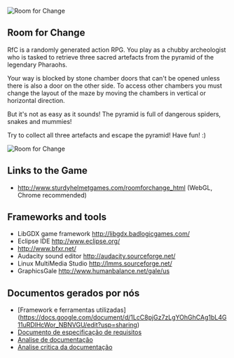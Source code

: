 ![Room for Change](http://sturdyhelmetgames.com/roomforchange_html/pyramid.png)

## Room for Change

RfC is a randomly generated action RPG. You play as a chubby archeologist who is tasked to retrieve three sacred artefacts from the pyramid of the legendary Pharaohs.

Your way is blocked by stone chamber doors that can't be opened unless there is also a door on the other side. To access other chambers you must change the layout of the maze by moving the chambers in vertical or horizontal direction.

But it's not as easy as it sounds! The pyramid is full of dangerous spiders, snakes and mummies!

Try to collect all three artefacts and escape the pyramid! Have fun! :)

![Room for Change](http://sturdyhelmetgames.com/roomforchange_html/screenshot2.png)

## Links to the Game

* http://www.sturdyhelmetgames.com/roomforchange_html (WebGL, Chrome recommended)

## Frameworks and tools

* LibGDX game framework http://libgdx.badlogicgames.com/
* Eclipse IDE http://www.eclipse.org/
* http://www.bfxr.net/
* Audacity sound editor http://audacity.sourceforge.net/
* Linux MultiMedia Studio http://lmms.sourceforge.net/
* GraphicsGale http://www.humanbalance.net/gale/us

## Documentos gerados por nós

*  [Framework e ferramentas utilizadas] (https://docs.google.com/document/d/1LcC8pjGz7zLgYOhGhCAg1bL4G11uRDlHcWor_NBNVGU/edit?usp=sharing)
* [Documento de especificação de requisitos](https://docs.google.com/document/d/1hGiaLkAFlZYviIuemp6zIsG8Akyq5ZpMpR4mBmJwArM/edit?usp=sharing)
* [Analise de documentação](https://docs.google.com/document/d/1FQVzvmhKzrHLAa_cda75k9DUpfV2k48spFNj1p84ArQ/edit?usp=sharing)
* [Analise critica da documentação](https://docs.google.com/document/d/1qs-sxnu2NDA2J1eVxzdj988qJjhgWsibKgMJ75Y9pKM/edit?usp=sharing)
